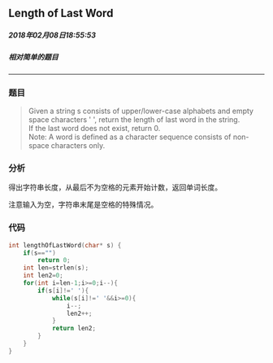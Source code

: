 ## Length of Last Word
##### 2018年02月08日18:55:53
##### 相对简单的题目
***
### 题目
>Given a string s consists of upper/lower-case alphabets and empty space characters ' ', return the length of last word in the string.  
If the last word does not exist, return 0.  
Note: A word is defined as a character sequence consists of non-space characters only.  

### 分析
得出字符串长度，从最后不为空格的元素开始计数，返回单词长度。

注意输入为空，字符串末尾是空格的特殊情况。
### 代码
```c
int lengthOfLastWord(char* s) {
    if(s=="")
        return 0;
    int len=strlen(s);
    int len2=0;
    for(int i=len-1;i>=0;i--){
        if(s[i]!=' '){
            while(s[i]!=' '&&i>=0){
                i--;
                len2++;
            }
            return len2;
        }
    }
}
```
